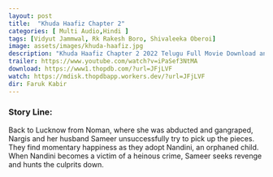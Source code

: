 ```yaml
---
layout: post
title:  "Khuda Haafiz Chapter 2"
categories: [ Multi Audio,Hindi ]
tags: [Vidyut Jammwal, Rk Rakesh Boro, Shivaleeka Oberoi]
image: assets/images/khuda-haafiz.jpg
description: "Khuda Haafiz Chapter 2 2022 Telugu Full Movie Download and watch online 720p low file size 500 mb."
trailer: https://www.youtube.com/watch?v=iPaSef3NtMA
download: https://www1.thopdb.com/?url=JFjLVF
watch: https://mdisk.thopdbapp.workers.dev/?url=JFjLVF
dir: Faruk Kabir
---
```


### Story Line:
Back to Lucknow from Noman, where she was abducted and gangraped, Nargis and her husband Sameer unsuccessfully try to pick up the pieces. They find momentary happiness as they adopt Nandini, an orphaned child. When Nandini becomes a victim of a heinous crime, Sameer seeks revenge and hunts the culprits down.
